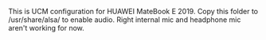 This is UCM configuration for HUAWEI MateBook E 2019. Copy this folder to /usr/share/alsa/ to enable audio. Right internal mic and headphone mic aren't working for now.

